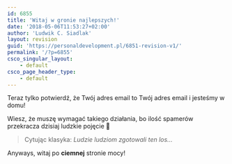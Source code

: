 ```yaml
---
id: 6855
title: 'Witaj w gronie najlepszych!'
date: '2018-05-06T11:53:27+02:00'
author: 'Ludwik C. Siadlak'
layout: revision
guid: 'https://personaldevelopment.pl/6851-revision-v1/'
permalink: '/?p=6855'
csco_singular_layout:
    - default
csco_page_header_type:
    - default
---
```


Teraz tylko potwierdź, że Twój adres email to Twój adres email i jesteśmy w domu!

Wiesz, że muszę wymagać takiego działania, bo ilość spamerów przekracza dzisiaj ludzkie pojęcie 🙁

> Cytując klasyka: *Ludzie ludziom zgotowali ten los…*

Anyways, witaj po **ciemnej** stronie mocy!